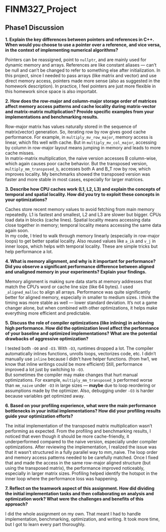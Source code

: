 # FINM327_Project

## Phase1 Discussion
**1. Explain the key differences between pointers and references in C++. When would you choose to use a pointer over a reference, and vice versa, in the context of implementing numerical algorithms?**

Pointers can be reassigned, point to `nullptr`, and are mainly used for dynamic memory and arrays. References are like constant aliases — can’t be null and can’t be changed to refer to something else after initialization. In this project, since I needed to pass arrays (like matrix and vector) and use direct memory access, pointers made more sense (also as suggested in the homework description). In practice, I feel pointers are just more flexible in this homework since space is also importabt.


**2. How does the row-major and column-major storage order of matrices affect memory access patterns and cache locality during matrix-vector and matrix-matrix multiplication? Provide specific examples from your implementations and benchmarking results.**

Row-major matrix has values naturally stored in the sequence of matrix(vector<vector>) generation. So, iterating row by row gives good cache performance. For example, in `multiply_mv_row_major`, memory access is linear, which fits well with cache. But in `multiply_mv_col_major`, accessing by column in row-major layout means jumping in memory and leads to more cache misses.  
In matrix-matrix multiplication, the naive version accesses B column-wise, which again causes poor cache behavior. But the transposed version, `multiply_mm_transposed_b`, accesses both A and B_T row by row, which improves locality. My benchmarks showed the transposed version was faster and more stable in most cases, especially for larger matrices.


**3. Describe how CPU caches work (L1, L2, L3) and explain the concepts of temporal and spatial locality. How did you try to exploit these concepts in your optimizations?**

Caches store recent memory values to avoid fetching from main memory repeatedly. L1 is fastest and smallest, L2 and L3 are slower but bigger. CPUs load data in blocks (cache lines). Spatial locality means accessing data close together in memory; temporal locality means accessing the same data again soon.  
In my code, I tried to walk through memory linearly (especially in row-major loops) to get better spatial locality. Also reused values like `a_ik` and `v_j` in inner loops, which helps with temporal locality. These are simple tricks but help performance a lot.


**4. What is memory alignment, and why is it important for performance? Did you observe a significant performance difference between aligned and unaligned memory in your experiments? Explain your findings.**

Memory alignment is making sure data starts at memory addresses that match the CPU’s word or cache line size (like 64 bytes). I used `_aligned_malloc` to align all arrays. Performance was quite significantly better for aligned memory, especially in smaller to medium sizes. i think the timing was more stable as well — lower standard deviation. It’s not a game changer alone, but when combined with other optimizations, it helps make everything more efficient and predictable.

**5. Discuss the role of compiler optimizations (like inlining) in achieving high performance. How did the optimization level affect the performance of your baseline and optimized implementations? What are the potential drawbacks of aggressive optimization?**

I tested both `-O0` and `-O3`. With `-O3`, runtimes dropped a lot. The compiler automatically inlines functions, unrolls loops, vectorizes code, etc. I didn’t manually use `inline` because I didn’t have helper functions. (from hw1, we know that inline writings could be more efficient) Still, performance improved a lot just by switching to `-O3`.  
But sometimes the compiler may make changes that hurt manual optimizations. For example, `multiply_mm_transposed_b` performed worse than `mm_naive` under `-O3` in large sizes — **maybe** due to loop reordering or assumptions made by the optimizer. Also, debugging under `-O3` is harder because variables get optimized away.


**6. Based on your profiling experience, what were the main performance bottlenecks in your initial implementations? How did your profiling results guide your optimization efforts?**

The initial implementation of the transposed matrix multiplication wasn’t performing as expected. From the profiling and benchmarking results, I noticed that even though it should be more cache-friendly, it underperformed compared to the naive version, especially under compiler optimizations. After reviewing the implementation, I realized the issue was that it wasn’t structured in a fully parallel way to mm_naive. The loop order and memory access patterns needed to be carefully matched. Once I fixed that and made the access in the same row-major aligned structure (but using the transposed matrix), the performance improved noticeably, especially in larger matrix sizes. Profiling helped identify the hotspot in the inner loop where the performance loss was happening.


**7. Reflect on the teamwork aspect of this assignment. How did dividing the initial implementation tasks and then collaborating on analysis and optimization work? What were the challenges and benefits of this approach?**

I did the whole assignment on my own. That meant I had to handle implementation, benchmarking, optimization, and writing. It took more time, but I got to learn every part thoroughly. 

